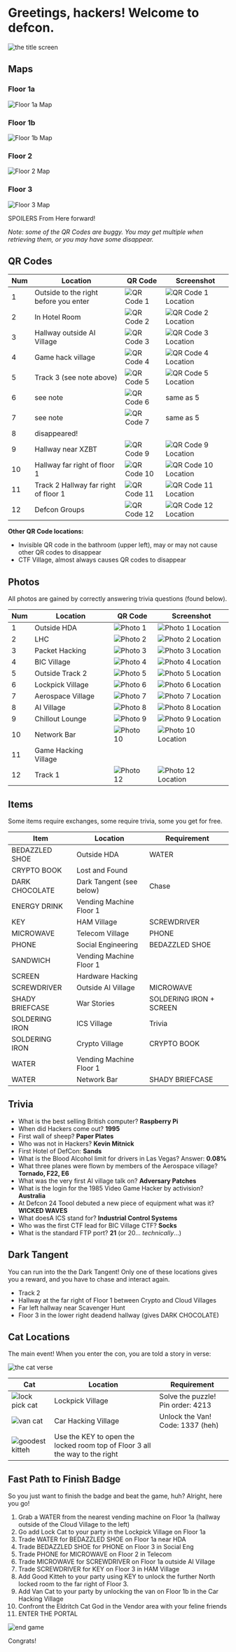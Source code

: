 # Greetings, hackers! Welcome to defcon.

![the title screen](screenshots/title-screen.png)

## Maps

### Floor 1a
![Floor 1a Map](screenshots/map-floor-1a.png)

### Floor 1b
![Floor 1b Map](screenshots/map-floor-1b.png)

### Floor 2
![Floor 2 Map](screenshots/map-floor-2.png)

### Floor 3
![Floor 3 Map](screenshots/map-floor-3.png)

SPOILERS From Here forward!

*Note: some of the QR Codes are buggy. You may get multiple when retrieving them, or you may have some disappear.*

## QR Codes

| Num  | Location | QR Code | Screenshot |
| ------------- | ------------- | ------------- |  ------------- |  
| 1 | Outside to the right before you enter | ![QR Code 1](screenshots/qr-code-1.png) | ![QR Code 1 Location](screenshots/qr-code-1-location.png) |
| 2 | In Hotel Room | ![QR Code 2](screenshots/qr-code-2.png) | ![QR Code 2 Location](screenshots/qr-code-2-location.png) |
| 3 | Hallway outside AI Village | ![QR Code 3](screenshots/qr-code-3.png) | ![QR Code 3 Location](screenshots/qr-code-3-location.png) |
| 4 | Game hack village | ![QR Code 4](screenshots/qr-code-4.png) | ![QR Code 4 Location](screenshots/qr-code-4-location.png) |
| 5 | Track 3 (see note above) | ![QR Code 5](screenshots/qr-code-5.png) | ![QR Code 5 Location](screenshots/qr-code-5-location.png) |
| 6 | see note | ![QR Code 6](screenshots/qr-code-6.png) | same as 5 |
| 7 | see note | ![QR Code 7](screenshots/qr-code-7.png) | same as 5 |
| 8 | disappeared! | | |
| 9 | Hallway near XZBT | ![QR Code 9](screenshots/qr-code-9.png) | ![QR Code 9 Location](screenshots/qr-code-9-location.png) | 
| 10 | Hallway far right of floor 1 | ![QR Code 10](screenshots/qr-code-10.png) | ![QR Code 10 Location](screenshots/qr-code-10-location.png) |
| 11 | Track 2 Hallway far right of floor 1 | ![QR Code 11](screenshots/qr-code-11.png) | ![QR Code 11 Location](screenshots/qr-code-11-location.png) |
| 12 | Defcon Groups | ![QR Code 12](screenshots/qr-code-12.png) | ![QR Code 12 Location](screenshots/qr-code-12-location.png) |

**Other QR Code locations:**
- Invisible QR code in the bathroom (upper left), may or may not cause other QR codes to disappear
- CTF Village, almost always causes QR codes to disappear

## Photos
All photos are gained by correctly answering trivia questions (found below).

| Num  | Location | QR Code | Screenshot |
| ------------- | ------------- | ------------- |  ------------- |  
| 1 | Outside HDA | ![Photo 1](screenshots/photo-1.png) | ![Photo 1 Location](screenshots/photo-1-location.png) |
| 2 | LHC | ![Photo 2](screenshots/photo-2.png) | ![Photo 2 Location](screenshots/photo-2-location.png) |
| 3 | Packet Hacking | ![Photo 3](screenshots/photo-3.png) | ![Photo 3 Location](screenshots/photo-3-location.png) |
| 4 | BIC Village | ![Photo 4](screenshots/photo-4.png) | ![Photo 4 Location](screenshots/photo-4-location.png) |
| 5 | Outside Track 2 | ![Photo 5](screenshots/photo-5.png) | ![Photo 5 Location](screenshots/photo-5-location.png) |
| 6 | Lockpick Village | ![Photo 6](screenshots/photo-6.png) | ![Photo 6 Location](screenshots/photo-6-location.png) |
| 7 | Aerospace Village | ![Photo 7](screenshots/photo-7.png) | ![Photo 7 Location](screenshots/photo-7-location.png) |
| 8 | AI Village |![Photo 8](screenshots/photo-8.png) | ![Photo 8 Location](screenshots/photo-8-location.png) |
| 9 | Chillout Lounge | ![Photo 9](screenshots/photo-9.png) | ![Photo 9 Location](screenshots/photo-9-location.png) |
| 10 | Network Bar | ![Photo 10](screenshots/photo-10.png) | ![Photo 10 Location](screenshots/photo-10-location.png) |
| 11 | Game Hacking Village |  |  |
| 12 | Track 1 | ![Photo 12](screenshots/photo-12.png) | ![Photo 12 Location](screenshots/photo-12-location.png) |

## Items
Some items require exchanges, some require trivia, some you get for free.

| Item  | Location | Requirement |
| ------------- | ------------- | ------------- |
| BEDAZZLED SHOE | Outside HDA | WATER |
| CRYPTO BOOK | Lost and Found | |
| DARK CHOCOLATE | Dark Tangent (see below) | Chase |
| ENERGY DRINK | Vending Machine Floor 1 | |
| KEY | HAM Village | SCREWDRIVER |
| MICROWAVE | Telecom Village | PHONE |
| PHONE | Social Engineering | BEDAZZLED SHOE |
| SANDWICH | Vending Machine Floor 1 | |
| SCREEN | Hardware Hacking | |
| SCREWDRIVER | Outside AI Village | MICROWAVE |
| SHADY BRIEFCASE | War Stories | SOLDERING IRON + SCREEN |
| SOLDERING IRON | ICS Village | Trivia |
| SOLDERING IRON | Crypto Village | CRYPTO BOOK |
| WATER | Vending Machine Floor 1 | |
| WATER | Network Bar | SHADY BRIEFCASE |

## Trivia

- What is the best selling British computer? **Raspberry Pi**
- When did Hackers come out? **1995**
- First wall of sheep? **Paper Plates**
- Who was not in Hackers? **Kevin Mitnick**
- First Hotel of DefCon: **Sands**
- What is the Blood Alcohol limit for drivers in Las Vegas? Answer: **0.08%**
- What three planes were flown by members of the Aerospace village? **Tornado, F22, E6**
- What was the very first AI village talk on? **Adversary Patches**
- What is the login for the 1985 Video Game Hacker by activision? **Australia**
- At Defcon 24 Toool debuted a new piece of equipment what was it? **WICKED WAVES**
- What doesA ICS stand for? **Industrial Control Systems**
- Who was the first CTF lead for BIC Village CTF? **Socks**
- What is the standard FTP port? **21** (or 20... *technically*...)

## Dark Tangent
You can run into the the Dark Tangent! Only one of these locations gives you a reward, and you have to chase and interact again.
- Track 2
- Hallway at the far right of Floor 1 between Crypto and Cloud Villages
- Far left hallway near Scavenger Hunt
- Floor 3 in the lower right deadend hallway (gives DARK CHOCOLATE)

## Cat Locations
The main event! When you enter the con, you are told a story in verse:

![the cat verse](screenshots/cat-rhyme.png)

| Cat  | Location | Requirement |
| ------------- | ------------- | ------------- |
| ![lock pick cat](screenshots/lock-pick-cat.png) | Lockpick Village | Solve the puzzle! Pin order: 4213 |
| ![van cat](screenshots/van-cat.png) | Car Hacking Village | Unlock the Van! Code: 1337 (heh) |
| ![goodest kitteh](screenshots/good-kitty.png) | Use the KEY to open the locked room top of Floor 3 all the way to the right |

## Fast Path to Finish Badge
So you just want to finish the badge and beat the game, huh? Alright, here you go!

1. Grab a WATER from the nearest vending machine on Floor 1a (hallway outside of the Cloud Village to the left)
2. Go add Lock Cat to your party in the Lockpick Village on Floor 1a
3. Trade WATER for BEDAZZLED SHOE on Floor 1a near HDA
4. Trade BEDAZZLED SHOE for PHONE on Floor 3 in Social Eng
5. Trade PHONE for MICROWAVE on Floor 2 in Telecom
6. Trade MICROWAVE for SCREWDRIVER on Floor 1a outside AI Village
7. Trade SCREWDRIVER for KEY on Floor 3 in HAM Village
8. Add Good Kitteh to your party using KEY to unlock the further North locked room to the far right of Floor 3.
9. Add Van Cat to your party by unlocking the van on Floor 1b in the Car Hacking Village
10. Confront the Eldritch Cat God in the Vendor area with your feline friends
11. ENTER THE PORTAL

![end game](screenshots/end-game.png)

Congrats!

